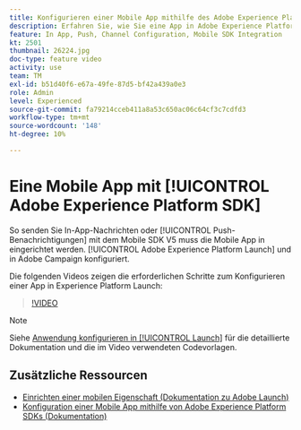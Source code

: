 ```yaml
---
title: Konfigurieren einer Mobile App mithilfe des Adobe Experience Platform SDK
description: Erfahren Sie, wie Sie eine App in Adobe Experience Platform Launch einrichten und in Adobe Campaign konfigurieren.
feature: In App, Push, Channel Configuration, Mobile SDK Integration
kt: 2501
thumbnail: 26224.jpg
doc-type: feature video
activity: use
team: TM
exl-id: b51d40f6-e67a-49fe-87d5-bf42a439a0e3
role: Admin
level: Experienced
source-git-commit: fa79214cceb411a8a53c650ac06c64cf3c7cdfd3
workflow-type: tm+mt
source-wordcount: '148'
ht-degree: 10%

---
```



# Eine Mobile App mit [!UICONTROL Adobe Experience Platform SDK]

So senden Sie In-App-Nachrichten oder [!UICONTROL Push-Benachrichtigungen] mit dem Mobile SDK V5 muss die Mobile App in eingerichtet werden. [!UICONTROL Adobe Experience Platform Launch] und in Adobe Campaign konfiguriert.

Die folgenden Videos zeigen die erforderlichen Schritte zum Konfigurieren einer App in Experience Platform Launch:

>[!VIDEO](https://video.tv.adobe.com/v/26224?quality=12)

>[!NOTE]
>
>Siehe [Anwendung konfigurieren in [!UICONTROL Launch]](https://experienceleague.adobe.com/docs/campaign-standard/using/administrating/configuring-channels/configuring-a-mobile-application.html?lang=en) für die detaillierte Dokumentation und die im Video verwendeten Codevorlagen.

## Zusätzliche Ressourcen

* [Einrichten einer mobilen Eigenschaft (Dokumentation zu Adobe Launch)](https://aep-sdks.gitbook.io/docs/getting-started/create-a-mobile-property)
* [Konfiguration einer Mobile App mithilfe von Adobe Experience Platform SDKs (Dokumentation)](https://experienceleague.adobe.com/docs/campaign-standard/using/administrating/configuring-channels/configuring-a-mobile-application.html?lang=en)
